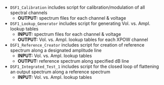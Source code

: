 - `DSF1_Calibration` includes script for calibration/modulation of all spectral channels
   - **OUTPUT:** spectrum files for each channel & voltage
- `DSF1_Lookup_Generator` includes script for generating Vol. vs. Ampl. lookup tables
   - **INPUT:** spectrum files for each channel & voltage
   - **OUTPUT:** Vol. vs. Ampl. lookup tables for each XPOW channel
- `DSF1_Reference_Creator` includes script for creation of reference spectrum along a designated amplitude line
   - **INPUT:** Vol. vs. Ampl. lookup tables
   - **OUTPUT:** reference spectrum along specified dB line
- `DSF1_Integrated_Test_1` includes script for the closed loop of flattening an output spectrum along a reference spectrum
   - **INPUT:** Vol. vs. Ampl. lookup tables
